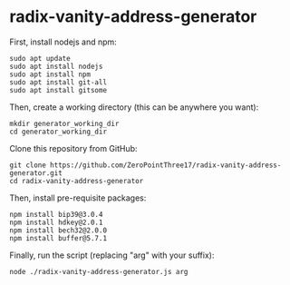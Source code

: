 # radix-vanity-address-generator

First, install nodejs and npm:

```
sudo apt update
sudo apt install nodejs
sudo apt install npm
sudo apt install git-all
sudo apt install gitsome
```

Then, create a working directory (this can be anywhere you want):
```
mkdir generator_working_dir
cd generator_working_dir
```

Clone this repository from GitHub:
```
git clone https://github.com/ZeroPointThree17/radix-vanity-address-generator.git
cd radix-vanity-address-generator
```

Then, install pre-requisite packages:
```
npm install bip39@3.0.4
npm install hdkey@2.0.1
npm install bech32@2.0.0
npm install buffer@5.7.1
```

Finally, run the script (replacing "arg" with your suffix):
```
node ./radix-vanity-address-generator.js arg
```
